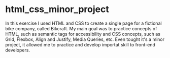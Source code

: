 # html_css_minor_project
In this exercise I used HTML and CSS to create a single page for a fictional bike company, called Bikcraft.
My main goal was to practice concepts of HTML, such as semantic tags for accessibility and CSS concepts, such as Grid, Flexbox, Align and Justify, Media Queries, etc.
Even tought it's a minor project, it allowed me to practice and develop importat skill to front-end developers.
